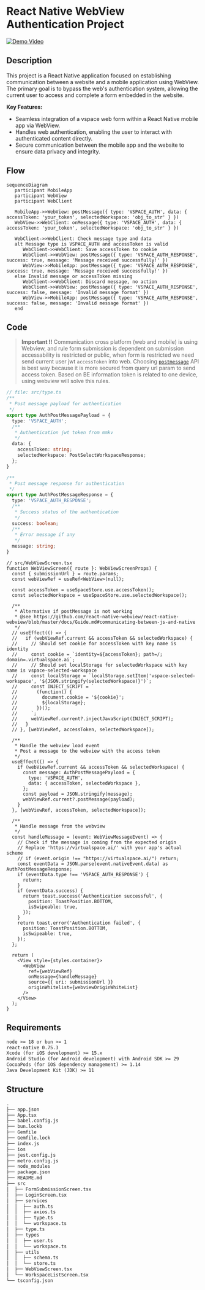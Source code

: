 # React Native WebView Authentication Project

[![Demo Video](https://github.com/user-attachments/assets/6805395d-5fc7-49be-9954-da711897a814)](https://github.com/user-attachments/assets/6805395d-5fc7-49be-9954-da711897a814)

## Description
This project is a React Native application focused on establishing communication between a website and a mobile application using WebView. The primary goal is to bypass the web's authentication system, allowing the current user to access and complete a form embedded in the website.

**Key Features:**
- Seamless integration of a vspace web form within a React Native mobile app via WebView.
- Handles web authentication, enabling the user to interact with authenticated content directly.
- Secure communication between the mobile app and the website to ensure data privacy and integrity.

## Flow
```mermaid
sequenceDiagram
   participant MobileApp
   participant WebView
   participant WebClient
   
   MobileApp->>WebView: postMessage({ type: 'VSPACE_AUTH', data: { accessToken: 'your_token', selectedWorkspace: 'obj_to_str' } })
   WebView->>WebClient: onMessage({ type: 'VSPACE_AUTH', data: { accessToken: 'your_token', selectedWorkspace: 'obj_to_str' } })
   
   WebClient->>WebClient: Check message type and data
   alt Message type is VSPACE_AUTH and accessToken is valid
      WebClient->>WebClient: Save accessToken to cookie
      WebClient->>WebView: postMessage({ type: 'VSPACE_AUTH_RESPONSE', success: true, message: 'Message received successfully!' })
      WebView->>MobileApp: postMessage({ type: 'VSPACE_AUTH_RESPONSE', success: true, message: 'Message received successfully!' })
   else Invalid message or accessToken missing
      WebClient->>WebClient: Discard message, no action
      WebClient->>WebView: postMessage({ type: 'VSPACE_AUTH_RESPONSE', success: false, message: 'Invalid message format' })
      WebView->>MobileApp: postMessage({ type: 'VSPACE_AUTH_RESPONSE', success: false, message: 'Invalid message format' })
   end
```

## Code
> **Important ‼️** Communication cross platform (web and mobile) is using Webview, and rule form submission is dependent on submission accessability is restricted or public, when form is restricted we need send current user jwt `accessToken` into web. Choosing [`postmessage`](https://developer.mozilla.org/en-US/docs/Web/API/Window/postMessage) API is best way because it is more secured from query url param to send access token. Based on BE information token is related to one device, using webview will solve this rules.

```ts
// file: src/type.ts
/**
 * Post message payload for authentication
 */
export type AuthPostMessagePayload = {
  type: 'VSPACE_AUTH';
  /**
   * Authentication jwt token from mmkv
   */
  data: {
    accessToken: string;
    selectedWorkspace: PostSelectWorkspaceResponse;
  };
}

/**
 * Post message response for authentication
 */
export type AuthPostMessageResponse = {
  type: 'VSPACE_AUTH_RESPONSE';
  /**
   * Success status of the authentication
   */
  success: boolean;
  /**
   * Error message if any
   */
  message: string;
}
```

```tsx
// src/WebViewScreen.tsx
function WebViewScreen({ route }: WebViewScreenProps) {
  const { submissionUrl } = route.params;
  const webViewRef = useRef<WebView>(null);

  const accessToken = useSpaceStore.use.accessToken();
  const selectedWorkspace = useSpaceStore.use.selectedWorkspace();

  /**
   * Alternative if postMessage is not working
   * @see https://github.com/react-native-webview/react-native-webview/blob/master/docs/Guide.md#communicating-between-js-and-native
   */
  // useEffect(() => {
  //   if (webViewRef.current && accessToken && selectedWorkspace) {
  //     // Should set cookie for accessToken with key name is identity
  //     const cookie = `identity=${accessToken}; path=/; domain=.virtualspace.ai`;
  //     // Should set localStorage for selectedWorkspace with key name is vspace-selected-workspace
  //     const localStorage = `localStorage.setItem('vspace-selected-workspace', '${JSON.stringify(selectedWorkspace)}')`;
  //     const INJECT_SCRIPT = `
  //       (function() {
  //         document.cookie = '${cookie}';
  //         ${localStorage};
  //       })();
  //     `;
  //     webViewRef.current?.injectJavaScript(INJECT_SCRIPT);
  //   }
  // }, [webViewRef, accessToken, selectedWorkspace]);

  /**
   * Handle the webview load event
   * Post a message to the webview with the access token
   */
  useEffect(() => {
    if (webViewRef.current && accessToken && selectedWorkspace) {
      const message: AuthPostMessagePayload = {
        type: 'VSPACE_AUTH',
        data: { accessToken, selectedWorkspace },
      };
      const payload = JSON.stringify(message);
      webViewRef.current?.postMessage(payload);
    }
  }, [webViewRef, accessToken, selectedWorkspace]);

  /**
   * Handle message from the webview
   */
  const handleMessage = (event: WebViewMessageEvent) => {
    // Check if the message is coming from the expected origin
    // Replace 'https://virtualspace.ai/' with your app's actual scheme
    // if (event.origin !== "https://virtualspace.ai/") return;
    const eventData = JSON.parse(event.nativeEvent.data) as AuthPostMessageResponse;
    if (eventData.type !== 'VSPACE_AUTH_RESPONSE') {
      return;
    }
    if (eventData.success) {
      return toast.success('Authentication successful', {
        position: ToastPosition.BOTTOM,
        isSwipeable: true,
      });
    }
    return toast.error('Authentication failed', {
      position: ToastPosition.BOTTOM,
      isSwipeable: true,
    });
  };

  return (
    <View style={styles.container}>
      <WebView
        ref={webViewRef}
        onMessage={handleMessage}
        source={{ uri: submissionUrl }}
        originWhitelist={webviewOriginWhiteList}
      />
    </View>
  );
}
```

## Requirements
```txt
node >= 18 or bun >= 1
react-native 0.75.3
Xcode (for iOS development) >= 15.x
Android Studio (for Android development) with Android SDK >= 29
CocoaPods (for iOS dependency management) >= 1.14
Java Development Kit (JDK) >= 11
```

## Structure
```txt
.
├── app.json
├── App.tsx
├── babel.config.js
├── bun.lockb
├── Gemfile
├── Gemfile.lock
├── index.js
├── ios
├── jest.config.js
├── metro.config.js
├── node_modules
├── package.json
├── README.md
├── src
│  ├── FormSubmissionScreen.tsx
│  ├── LoginScreen.tsx
│  ├── services
│  │  ├── auth.ts
│  │  ├── axios.ts
│  │  ├── type.ts
│  │  └── workspace.ts
│  ├── type.ts
│  ├── types
│  │  ├── user.ts
│  │  └── workspace.ts
│  ├── utils
│  │  ├── schema.ts
│  │  └── store.ts
│  ├── WebViewScreen.tsx
│  └── WorkspaceListScreen.tsx
└── tsconfig.json
```

